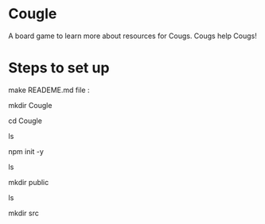 # Cougle
A board game to learn more about resources for Cougs. Cougs help Cougs!

# Steps to set up 
make READEME.md file : 

mkdir Cougle

cd Cougle

ls 

npm init -y

ls

mkdir public

ls

mkdir src



